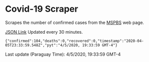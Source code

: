 # Covid-19 Scraper

Scrapes the number of confirmed cases from the [MSPBS](https://www.mspbs.gov.py/covid-19.php) web page.

[JSON Link](https://jmayalag.github.io/covid19-scrape/cases.json)
Updated every 30 minutes.
```
{"confirmed":104,"deaths":0,"recovered":0,"timestamp":"2020-04-05T23:33:59.548Z","pyt":"4/5/2020, 19:33:59 GMT-4"}
```
Last update (Paraguay Time): 4/5/2020, 19:33:59 GMT-4